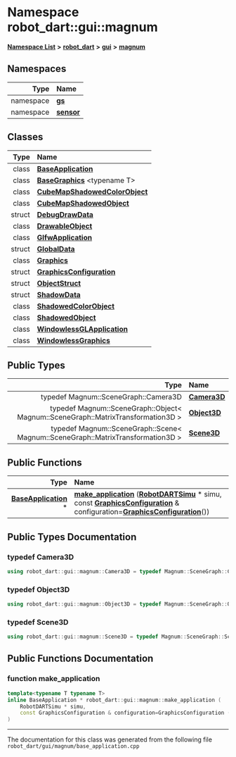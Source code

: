 

# Namespace robot\_dart::gui::magnum



[**Namespace List**](namespaces.md) **>** [**robot\_dart**](namespacerobot__dart.md) **>** [**gui**](namespacerobot__dart_1_1gui.md) **>** [**magnum**](namespacerobot__dart_1_1gui_1_1magnum.md)


















## Namespaces

| Type | Name |
| ---: | :--- |
| namespace | [**gs**](namespacerobot__dart_1_1gui_1_1magnum_1_1gs.md) <br> |
| namespace | [**sensor**](namespacerobot__dart_1_1gui_1_1magnum_1_1sensor.md) <br> |


## Classes

| Type | Name |
| ---: | :--- |
| class | [**BaseApplication**](classrobot__dart_1_1gui_1_1magnum_1_1BaseApplication.md) <br> |
| class | [**BaseGraphics**](classrobot__dart_1_1gui_1_1magnum_1_1BaseGraphics.md) &lt;typename T&gt;<br> |
| class | [**CubeMapShadowedColorObject**](classrobot__dart_1_1gui_1_1magnum_1_1CubeMapShadowedColorObject.md) <br> |
| class | [**CubeMapShadowedObject**](classrobot__dart_1_1gui_1_1magnum_1_1CubeMapShadowedObject.md) <br> |
| struct | [**DebugDrawData**](structrobot__dart_1_1gui_1_1magnum_1_1DebugDrawData.md) <br> |
| class | [**DrawableObject**](classrobot__dart_1_1gui_1_1magnum_1_1DrawableObject.md) <br> |
| class | [**GlfwApplication**](classrobot__dart_1_1gui_1_1magnum_1_1GlfwApplication.md) <br> |
| struct | [**GlobalData**](structrobot__dart_1_1gui_1_1magnum_1_1GlobalData.md) <br> |
| class | [**Graphics**](classrobot__dart_1_1gui_1_1magnum_1_1Graphics.md) <br> |
| struct | [**GraphicsConfiguration**](structrobot__dart_1_1gui_1_1magnum_1_1GraphicsConfiguration.md) <br> |
| struct | [**ObjectStruct**](structrobot__dart_1_1gui_1_1magnum_1_1ObjectStruct.md) <br> |
| struct | [**ShadowData**](structrobot__dart_1_1gui_1_1magnum_1_1ShadowData.md) <br> |
| class | [**ShadowedColorObject**](classrobot__dart_1_1gui_1_1magnum_1_1ShadowedColorObject.md) <br> |
| class | [**ShadowedObject**](classrobot__dart_1_1gui_1_1magnum_1_1ShadowedObject.md) <br> |
| class | [**WindowlessGLApplication**](classrobot__dart_1_1gui_1_1magnum_1_1WindowlessGLApplication.md) <br> |
| class | [**WindowlessGraphics**](classrobot__dart_1_1gui_1_1magnum_1_1WindowlessGraphics.md) <br> |


## Public Types

| Type | Name |
| ---: | :--- |
| typedef Magnum::SceneGraph::Camera3D | [**Camera3D**](#typedef-camera3d)  <br> |
| typedef Magnum::SceneGraph::Object&lt; Magnum::SceneGraph::MatrixTransformation3D &gt; | [**Object3D**](#typedef-object3d)  <br> |
| typedef Magnum::SceneGraph::Scene&lt; Magnum::SceneGraph::MatrixTransformation3D &gt; | [**Scene3D**](#typedef-scene3d)  <br> |




















## Public Functions

| Type | Name |
| ---: | :--- |
|  [**BaseApplication**](classrobot__dart_1_1gui_1_1magnum_1_1BaseApplication.md) \* | [**make\_application**](#function-make_application) ([**RobotDARTSimu**](classrobot__dart_1_1RobotDARTSimu.md) \* simu, const [**GraphicsConfiguration**](structrobot__dart_1_1gui_1_1magnum_1_1GraphicsConfiguration.md) & configuration=[**GraphicsConfiguration**](structrobot__dart_1_1gui_1_1magnum_1_1GraphicsConfiguration.md)()) <br> |




























## Public Types Documentation




### typedef Camera3D 

```C++
using robot_dart::gui::magnum::Camera3D = typedef Magnum::SceneGraph::Camera3D;
```






### typedef Object3D 

```C++
using robot_dart::gui::magnum::Object3D = typedef Magnum::SceneGraph::Object<Magnum::SceneGraph::MatrixTransformation3D>;
```






### typedef Scene3D 

```C++
using robot_dart::gui::magnum::Scene3D = typedef Magnum::SceneGraph::Scene<Magnum::SceneGraph::MatrixTransformation3D>;
```



## Public Functions Documentation




### function make\_application 

```C++
template<typename T typename T>
inline BaseApplication * robot_dart::gui::magnum::make_application (
    RobotDARTSimu * simu,
    const GraphicsConfiguration & configuration=GraphicsConfiguration ()
) 
```




------------------------------
The documentation for this class was generated from the following file `robot_dart/gui/magnum/base_application.cpp`

